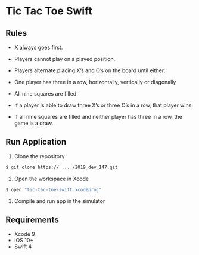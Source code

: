 # Tic Tac Toe Swift

## Rules

- X always goes first.

- Players cannot play on a played position.

- Players alternate placing X’s and O’s on the board until either:

- One player has three in a row, horizontally, vertically or diagonally

- All nine squares are filled.

- If a player is able to draw three X’s or three O’s in a row, that player wins.

- If all nine squares are filled and neither player has three in a row, the game is a draw.

## Run Application

1)  Clone the repository
```bash
$ git clone https:// ... /2019_dev_147.git
```
2) Open the workspace in Xcode
```bash
$ open "tic-tac-toe-swift.xcodeproj"
```
3) Compile and run app in the simulator

## Requirements

* Xcode 9
* iOS 10+
* Swift 4

